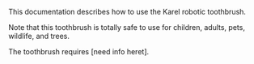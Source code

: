 
This documentation describes how to use the Karel robotic toothbrush.

Note that this toothbrush is totally safe to use for children, adults, pets, wildlife, and trees.

The toothbrush requires [need info heret].